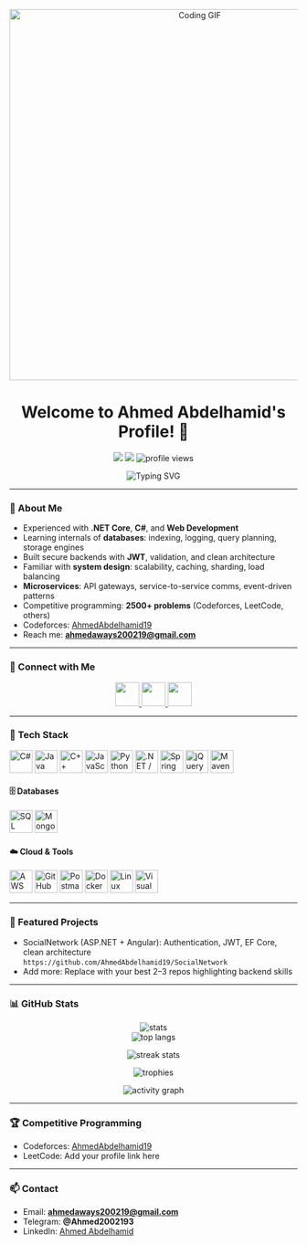 <!-- Banner / Header -->
<p align="center">
  <img src="https://media.giphy.com/media/qgQUggAC3Pfv687qPC/giphy.gif" width="650" alt="Coding GIF">
</p>

<h1 align="center">Welcome to Ahmed Abdelhamid's Profile! 👋</h1>

<p align="center">
  <a href="https://github.com/AhmedAbdelhamid19?tab=followers"><img src="https://img.shields.io/github/followers/AhmedAbdelhamid19?label=Followers&style=flat-square" /></a>
  <a href="https://github.com/AhmedAbdelhamid19"><img src="https://img.shields.io/github/stars/AhmedAbdelhamid19?affiliations=OWNER%2CCOLLABORATOR&style=flat-square" /></a>
  <img src="https://komarev.com/ghpvc/?username=AhmedAbdelhamid19&label=Profile%20views&color=0e75b6&style=flat-square" alt="profile views"/>
</p>

<p align="center">
  <img src="https://readme-typing-svg.herokuapp.com?font=Fira+Code&pause=1200&color=36BCF7&center=true&vCenter=true&width=700&lines=Computer+Science+Student+%26+Aspiring+Software+Engineer;Backend+Developer+%7C+.NET+%7C+C%23+%7C+SQL+Server;Clean+Architecture+%7C+Cloud+%7C+APIs;Competitive+Programmer+%E2%80%94+2500%2B+Problems+Solved" alt="Typing SVG" />
</p>

---

### 🚀 About Me
- Experienced with **.NET Core**, **C#**, and **Web Development**
- Learning internals of **databases**: indexing, logging, query planning, storage engines
- Built secure backends with **JWT**, validation, and clean architecture
- Familiar with **system design**: scalability, caching, sharding, load balancing
- **Microservices**: API gateways, service-to-service comms, event-driven patterns
- Competitive programming: **2500+ problems** (Codeforces, LeetCode, others)
- Codeforces: [AhmedAbdelhamid19](https://codeforces.com/profile/AhmedAbdelhamid19)
- Reach me: **ahmedaways200219@gmail.com**

---

### 🔗 Connect with Me
<p align="center">
  <a href="https://www.linkedin.com/in/ahmed-abdelhamid-777083257/" target="_blank">
    <img src="https://cdn.jsdelivr.net/gh/devicons/devicon/icons/linkedin/linkedin-original.svg" width="42" />
  </a>
  <a href="https://t.me/Ahmed2002193" target="_blank">
    <img src="https://upload.wikimedia.org/wikipedia/commons/8/82/Telegram_logo.svg" width="42" />
  </a>
  <a href="mailto:ahmedaways200219@gmail.com" target="_blank">
    <img src="https://upload.wikimedia.org/wikipedia/commons/4/4e/Gmail_Icon.png" width="42" />
  </a>
</p>

---

### 🧰 Tech Stack
<p align="left">
  <!-- Languages -->
  <img src="https://cdn.jsdelivr.net/gh/devicons/devicon/icons/csharp/csharp-original.svg" width="40" title="C#" />
  <img src="https://cdn.jsdelivr.net/gh/devicons/devicon/icons/java/java-original.svg" width="40" title="Java" />
  <img src="https://cdn.jsdelivr.net/gh/devicons/devicon/icons/cplusplus/cplusplus-original.svg" width="40" title="C++" />
  <img src="https://cdn.jsdelivr.net/gh/devicons/devicon/icons/javascript/javascript-original.svg" width="40" title="JavaScript" />
  <img src="https://cdn.jsdelivr.net/gh/devicons/devicon/icons/python/python-original.svg" width="40" title="Python" />
  <!-- Frameworks -->
  <img src="https://cdn.jsdelivr.net/gh/devicons/devicon/icons/dot-net/dot-net-original.svg" width="40" title=".NET / ASP.NET Core" />
  <img src="https://cdn.jsdelivr.net/gh/devicons/devicon/icons/spring/spring-original.svg" width="40" title="Spring" />
  <img src="https://cdn.jsdelivr.net/gh/devicons/devicon/icons/jquery/jquery-original.svg" width="40" title="jQuery" />
  <img src="https://cdn.jsdelivr.net/gh/devicons/devicon/icons/maven/maven-original.svg" width="40" title="Maven" />
</p>

#### 🗄️ Databases
<p align="left">
  <img src="https://img.icons8.com/color/48/microsoft-sql-server.png" width="40" title="SQL Server" />
  <img src="https://cdn.jsdelivr.net/gh/devicons/devicon/icons/mongodb/mongodb-original.svg" width="40" title="MongoDB" />
</p>

#### ☁️ Cloud & Tools
<p align="left">
  <img src="https://img.icons8.com/color/48/amazon-web-services.png" width="40" title="AWS" />
  <img src="https://img.icons8.com/fluency/48/github.png" width="40" title="GitHub Actions" />
  <img src="https://www.vectorlogo.zone/logos/getpostman/getpostman-icon.svg" width="40" title="Postman" />
  <img src="https://cdn.jsdelivr.net/gh/devicons/devicon/icons/docker/docker-original.svg" width="40" title="Docker" />
  <img src="https://cdn.jsdelivr.net/gh/devicons/devicon/icons/linux/linux-original.svg" width="40" title="Linux" />
  <img src="https://cdn.jsdelivr.net/gh/devicons/devicon/icons/visualstudio/visualstudio-plain.svg" width="40" title="Visual Studio" />
</p>

---

### 🧩 Featured Projects
- SocialNetwork (ASP.NET + Angular): Authentication, JWT, EF Core, clean architecture  
  `https://github.com/AhmedAbdelhamid19/SocialNetwork`
- Add more: Replace with your best 2–3 repos highlighting backend skills

---

### 📊 GitHub Stats
<p align="center">
  <img src="https://github-readme-stats.vercel.app/api?username=AhmedAbdelhamid19&show_icons=true&theme=radical" alt="stats" />
  <br/>
  <img src="https://github-readme-stats.vercel.app/api/top-langs/?username=AhmedAbdelhamid19&layout=compact&langs_count=8&hide=html,scss,tex,shell,batch,cmake,makefile&theme=radical" alt="top langs" />
</p>

<p align="center">
  <img src="https://streak-stats.demolab.com?user=AhmedAbdelhamid19&theme=radical" alt="streak stats" />
</p>

<p align="center">
  <img src="https://github-profile-trophy.vercel.app/?username=AhmedAbdelhamid19&theme=radical&no-frame=true&margin-w=10" alt="trophies"/>
</p>

<p align="center">
  <img src="https://github-readme-activity-graph.vercel.app/graph?username=AhmedAbdelhamid19&theme=react-dark&area=true&hide_border=true" alt="activity graph"/>
</p>

---

### 🏆 Competitive Programming
- Codeforces: [AhmedAbdelhamid19](https://codeforces.com/profile/AhmedAbdelhamid19)  
- LeetCode: Add your profile link here

---

### 📫 Contact
- Email: **ahmedaways200219@gmail.com**
- Telegram: **@Ahmed2002193**  
- LinkedIn: [Ahmed Abdelhamid](https://www.linkedin.com/in/ahmed-abdelhamid-777083257/)

<!-- Tips:
- Replace any placeholder links with the correct repo URLs.
- If any images fail to load due to rate limits, refresh or fork the badge services.
- Keep featured projects tight (2–4) and results-focused.
-->
